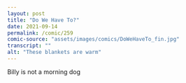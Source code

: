 ```yaml
---
layout: post
title: "Do We Have To?"
date: 2021-09-14
permalink: /comic/259
comic-source: "assets/images/comics/DoWeHaveTo_fin.jpg"
transcript: ""
alt: "These blankets are warm"
---
```

Billy is not a morning dog
